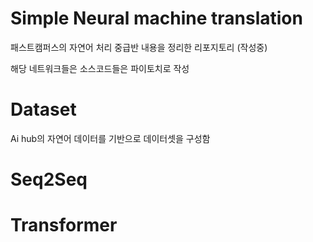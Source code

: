# Simple Neural machine translation

패스트캠퍼스의 자연어 처리 중급반 내용을 정리한 리포지토리 (작성중)

해당 네트워크들은 소스코드들은 파이토치로 작성

# Dataset

Ai hub의 자연어 데이터를 기반으로 데이터셋을 구성함

# Seq2Seq

# Transformer
